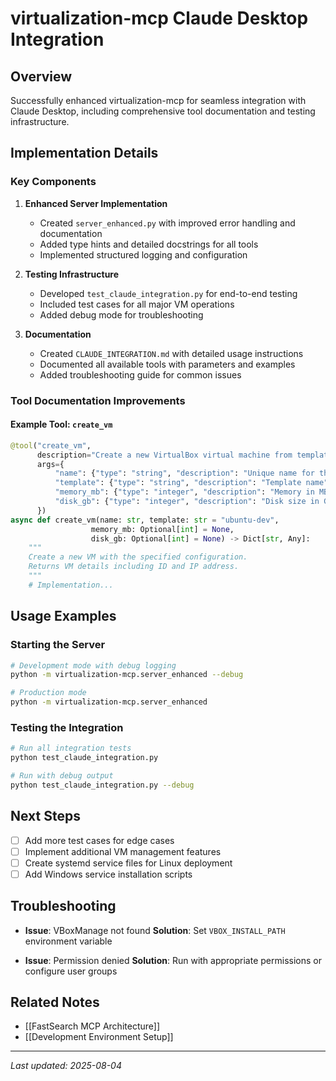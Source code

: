 # virtualization-mcp Claude Desktop Integration

## Overview
Successfully enhanced virtualization-mcp for seamless integration with Claude Desktop, including comprehensive tool documentation and testing infrastructure.

## Implementation Details

### Key Components
1. **Enhanced Server Implementation**
   - Created `server_enhanced.py` with improved error handling and documentation
   - Added type hints and detailed docstrings for all tools
   - Implemented structured logging and configuration

2. **Testing Infrastructure**
   - Developed `test_claude_integration.py` for end-to-end testing
   - Included test cases for all major VM operations
   - Added debug mode for troubleshooting

3. **Documentation**
   - Created `CLAUDE_INTEGRATION.md` with detailed usage instructions
   - Documented all available tools with parameters and examples
   - Added troubleshooting guide for common issues

### Tool Documentation Improvements

#### Example Tool: `create_vm`
```python
@tool("create_vm", 
      description="Create a new VirtualBox virtual machine from template",
      args={
          "name": {"type": "string", "description": "Unique name for the VM"},
          "template": {"type": "string", "description": "Template name"},
          "memory_mb": {"type": "integer", "description": "Memory in MB"},
          "disk_gb": {"type": "integer", "description": "Disk size in GB"}
      })
async def create_vm(name: str, template: str = "ubuntu-dev", 
                  memory_mb: Optional[int] = None, 
                  disk_gb: Optional[int] = None) -> Dict[str, Any]:
    """
    Create a new VM with the specified configuration.
    Returns VM details including ID and IP address.
    """
    # Implementation...
```

## Usage Examples

### Starting the Server
```bash
# Development mode with debug logging
python -m virtualization-mcp.server_enhanced --debug

# Production mode
python -m virtualization-mcp.server_enhanced
```

### Testing the Integration
```bash
# Run all integration tests
python test_claude_integration.py

# Run with debug output
python test_claude_integration.py --debug
```

## Next Steps
- [ ] Add more test cases for edge cases
- [ ] Implement additional VM management features
- [ ] Create systemd service files for Linux deployment
- [ ] Add Windows service installation scripts

## Troubleshooting
- **Issue**: VBoxManage not found
  **Solution**: Set `VBOX_INSTALL_PATH` environment variable

- **Issue**: Permission denied
  **Solution**: Run with appropriate permissions or configure user groups

## Related Notes
- [[FastSearch MCP Architecture]]
- [[Development Environment Setup]]

---
*Last updated: 2025-08-04*
